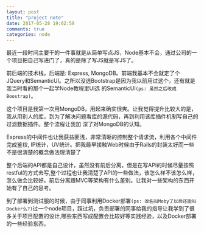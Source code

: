 ```yaml
---
layout: post
title: "project note"
date: 2017-05-28 19:02:59
comments: true
categories: node
---
```

最近一段时间主要干的一件事就是从简单写点JS，Node基本不会，通过公司的一个项目把自己写进门了，真的是除了写JS就是写JS了。

前后端的技术栈，后端是: Express, MongoDB。前端我基本不会就定了个JQuery和SemanticUI。之所以没选Bootstrap是因为我以前用过这个，还有就是我当时看的那个一起学Node教程里UI选
的SemanticUI`(ps: 虽然之后改成Boostrap)`。

这个项目是我第一次用MongoDB，用起来确实很爽。让我觉得提升比较大的是，我从用别人的库，到为了解决问题看库的源代码，再到利用该库插件机制写自己的过滤数据插件。整个流程让我加
深了对MongoDB的认知。

Express的中间件也让我获益匪浅，非常清晰的控制整个请求流，利用各个中间件完成鉴权, IP统计，UV统计。把我最早接触Web时候由于Rails的封装太好而一些不是很清楚的概念做法理清楚了

整个后端的API都是自己设计，虽然没有前后分离，但是在写API的时候尽量按照restful的方式去写,整个过程也让我清楚了API的一些做法，该怎么样不该怎么样，怎么做会比较好。前后分离跟MVC等架构有什么差别。让我对一些架构的东西开始有了自己的思考。

到了部署到测试服的时候，由于同事利用Docker部署`(ps: 改名叫Moby了以后还能叫Docker么?)`过一个node项目，踩过坑，负责部署的同事给我的指导让我学到了很多关于项目配置的设计,哪些东西写成配置会比较好等实践经验，以及Docker部署的一些经验东西。

